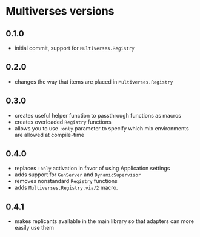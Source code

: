 # Multiverses versions

## 0.1.0

- initial commit, support for `Multiverses.Registry`

## 0.2.0

- changes the way that items are placed in `Multiverses.Registry`

## 0.3.0

- creates useful helper function to passthrough functions as macros
- creates overloaded `Registry` functions
- allows you to use `:only` parameter to specify which mix environments
  are allowed at compile-time

## 0.4.0

- replaces `:only` activation in favor of using Application settings
- adds support for `GenServer` and `DynamicSupervisor`
- removes nonstandard `Registry` functions
- adds `Multiverses.Registry.via/2` macro.

## 0.4.1

- makes replicants available in the main library so that adapters can
  more easily use them
